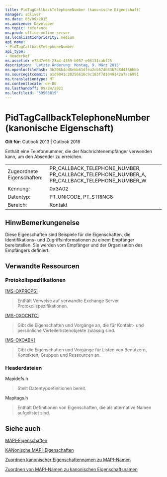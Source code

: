 ```yaml
---
title: PidTagCallbackTelephoneNumber (kanonische Eigenschaft)
manager: soliver
ms.date: 03/09/2015
ms.audience: Developer
ms.topic: reference
ms.prod: office-online-server
ms.localizationpriority: medium
api_name:
- PidTagCallbackTelephoneNumber
api_type:
- HeaderDef
ms.assetid: e78d7e65-23a4-4359-b057-e06131cabf25
description: 'Letzte Änderung: Montag, 9. März 2015'
ms.openlocfilehash: 3b208b4cd8ebb61dfea2cb674b83b7d8d4f66bbb
ms.sourcegitcommit: a1d9041c20256616c9c183f7d1049142a7ac6991
ms.translationtype: MT
ms.contentlocale: de-DE
ms.lasthandoff: 09/24/2021
ms.locfileid: "59563819"
---
```

# <a name="pidtagcallbacktelephonenumber-canonical-property"></a>PidTagCallbackTelephoneNumber (kanonische Eigenschaft)

  
  
**Gilt für**: Outlook 2013 | Outlook 2016 
  
Enthält eine Telefonnummer, die der Nachrichtenempfänger verwenden kann, um den Absender zu erreichen. 
  
|||
|:-----|:-----|
|Zugeordnete Eigenschaften:  <br/> |PR_CALLBACK_TELEPHONE_NUMBER, PR_CALLBACK_TELEPHONE_NUMBER_A, PR_CALLBACK_TELEPHONE_NUMBER_W  <br/> |
|Kennung:  <br/> |0x3A02  <br/> |
|Datentyp:  <br/> |PT_UNICODE, PT_STRING8  <br/> |
|Bereich:  <br/> |Kontakt  <br/> |
   
## <a name="remarks"></a>HinwBemerkungeneise

Diese Eigenschaften sind Beispiele für die Eigenschaften, die Identifikations- und Zugriffsinformationen zu einem Empfänger bereitstellen. Sie werden vom Empfänger und der Organisation des Empfängers definiert. 
  
## <a name="related-resources"></a>Verwandte Ressourcen

### <a name="protocol-specifications"></a>Protokollspezifikationen

[[MS-OXPROPS]](https://msdn.microsoft.com/library/f6ab1613-aefe-447d-a49c-18217230b148%28Office.15%29.aspx)
  
> Enthält Verweise auf verwandte Exchange Server Protokollspezifikationen.
    
[[MS-OXOCNTC]](https://msdn.microsoft.com/library/9b636532-9150-4836-9635-9c9b756c9ccf%28Office.15%29.aspx)
  
> Gibt die Eigenschaften und Vorgänge an, die für Kontakt- und persönliche Verteilerlistenobjekte zulässig sind.
    
[[MS-OXOABK]](https://msdn.microsoft.com/library/f4cf9b4c-9232-4506-9e71-2270de217614%28Office.15%29.aspx)
  
> Gibt die Eigenschaften und Vorgänge für Listen von Benutzern, Kontakten, Gruppen und Ressourcen an.
    
### <a name="header-files"></a>Headerdateien

Mapidefs.h
  
> Stellt Datentypdefinitionen bereit.
    
Mapitags.h
  
> Enthält Definitionen von Eigenschaften, die als alternative Namen aufgelistet sind.
    
## <a name="see-also"></a>Siehe auch



[MAPI-Eigenschaften](mapi-properties.md)
  
[KANonische MAPI-Eigenschaften](mapi-canonical-properties.md)
  
[Zuordnen kanonischer Eigenschaftennamen zu MAPI-Namen](mapping-canonical-property-names-to-mapi-names.md)
  
[Zuordnen von MAPI-Namen zu kanonischen Eigenschaftsnamen](mapping-mapi-names-to-canonical-property-names.md)

